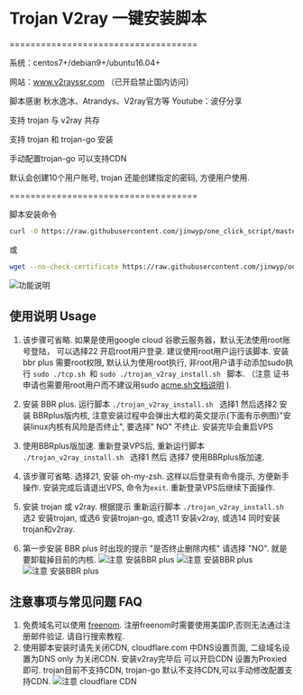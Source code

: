 # Trojan V2ray 一键安装脚本

====================================

系统：centos7+/debian9+/ubuntu16.04+

网站：www.v2rayssr.com （已开启禁止国内访问）

脚本感谢 秋水逸冰、Atrandys、V2ray官方等 Youtube：波仔分享

支持 trojan 与 v2ray 共存

支持 trojan 和 trojan-go 安装

手动配置trojan-go 可以支持CDN

默认会创建10个用户账号, trojan 还能创建指定的密码, 方便用户使用.

====================================

脚本安装命令

```bash
curl -O https://raw.githubusercontent.com/jinwyp/one_click_script/master/trojan_v2ray_install.sh && chmod +x trojan_v2ray_install.sh && ./trojan_v2ray_install.sh

```

或

```bash
wget --no-check-certificate https://raw.githubusercontent.com/jinwyp/one_click_script/master/trojan_v2ray_install.sh && chmod +x trojan_v2ray_install.sh && ./trojan_v2ray_install.sh

```



![功能说明](https://github.com/jinwyp/Trojan/blob/master/docs/readme.png?raw=true)


## 使用说明 Usage 

1. 该步骤可省略. 如果是使用google cloud 谷歌云服务器，默认无法使用root账号登陆， 可以选择22 开启root用户登录. 建议使用root用户运行该脚本. 安装bbr plus 需要root权限, 默认认为使用root执行, 非root用户请手动添加sudo执行 ```sudo ./tcp.sh ```和 ```sudo ./trojan_v2ray_install.sh ``` 脚本. （注意 证书申请也需要用root用户而不建议用sudo  [acme.sh文档说明](https://github.com/acmesh-official/acme.sh/wiki/sudo)  ).
2. 安装 BBR plus. 运行脚本 ```./trojan_v2ray_install.sh ``` 选择1 然后选择2 安装 BBRplus版内核, 注意安装过程中会弹出大框的英文提示(下面有示例图)"安装linux内核有风险是否终止", 要选择" NO" 不终止. 安装完毕会重启VPS
3. 使用BBRplus版加速. 重新登录VPS后, 重新运行脚本 ```./trojan_v2ray_install.sh ```  选择1 然后 选择7 使用BBRplus版加速. 
4. 该步骤可省略. 选择21, 安装 oh-my-zsh. 这样以后登录有命令提示, 方便新手操作. 安装完成后请退出VPS, 命令为```exit```.  重新登录VPS后继续下面操作. 
5. 安装 trojan 或 v2ray. 根据提示 重新运行脚本 ```./trojan_v2ray_install.sh ```  选2 安装trojan, 或选6 安装trojan-go, 或选11 安装v2ray, 或选14 同时安装trojan和v2ray.


6. 第一步安装 BBR plus 时出现的提示 "是否终止删除内核" 请选择 "NO". 就是要卸载掉目前的内核. 
![注意 安装BBR plus](https://github.com/jinwyp/Trojan/blob/master/docs/debian.jpg?raw=true)
![注意 安装BBR plus](https://github.com/jinwyp/Trojan/blob/master/docs/kernel.png?raw=true)
![注意 安装BBR plus](https://github.com/jinwyp/Trojan/blob/master/docs/ubuntu.png?raw=true)


## 注意事项与常见问题 FAQ 

1. 免费域名可以使用 [freenom](https://www.freenom.com/zh/index.html?lang=zh). 注册freenom时需要使用美国IP,否则无法通过注册邮件验证. 请自行搜索教程.
2. 使用脚本安装时请先关闭CDN, cloudflare.com 中DNS设置页面, 二级域名设置为DNS only 为关闭CDN. 安装v2ray完毕后 可以开启CDN 设置为Proxied 即可. trojan目前不支持CDN, trojan-go 默认不支持CDN,可以手动修改配置支持CDN.
![注意 cloudflare CDN](https://github.com/jinwyp/Trojan/blob/master/docs/cloudflare1.jpg?raw=true)

